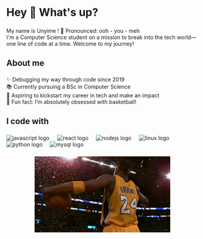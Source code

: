 <h1 align="left">Hey 👋 What's up?</h1>

###

<p align="left">My name is Unyime ! 👋 Pronounced: ooh - you - meh<br>I'm a Computer Science student on a mission to break into the tech world—one line of code at a time. Welcome to my journey!</p>

###

<h2 align="left">About me</h2>

###

<p align="left">✨ Debugging my way through code since 2019<br>📚 Currently pursuing a BSc in Computer Science<br>🎯 Aspiring to kickstart my career in tech and make an impact<br>🏀 Fun fact: I’m absolutely obsessed with basketball!</p>

###

<h2 align="left">I code with</h2>

###

<div align="left">
  <img src="https://cdn.jsdelivr.net/gh/devicons/devicon/icons/javascript/javascript-original.svg" height="40" alt="javascript logo"  />
  <img width="12" />
  <img src="https://cdn.jsdelivr.net/gh/devicons/devicon/icons/react/react-original.svg" height="40" alt="react logo"  />
  <img width="12" />
  <img src="https://cdn.jsdelivr.net/gh/devicons/devicon/icons/nodejs/nodejs-original.svg" height="40" alt="nodejs logo"  />
  <img width="12" />
  <img src="https://cdn.jsdelivr.net/gh/devicons/devicon/icons/linux/linux-original.svg" height="40" alt="linux logo"  />
  <img width="12" />
  <img src="https://cdn.jsdelivr.net/gh/devicons/devicon/icons/python/python-original.svg" height="40" alt="python logo"  />
  <img width="12" />
  <img src="https://cdn.jsdelivr.net/gh/devicons/devicon/icons/mysql/mysql-original.svg" height="40" alt="mysql logo"  />
</div>

###

<div align="center">
  <img height="200" src="https://raw.githubusercontent.com/unyime101/unyime101/main/16d638e3d4e529bd4d2975b20f786ef0.gif"  />
</div>

###
